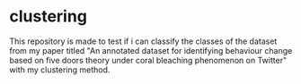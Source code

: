 # clustering
This repository is made to test if i can classify the classes of the dataset from my paper titled "An annotated dataset for identifying behaviour change based on five doors theory under coral bleaching phenomenon on Twitter" with my clustering method.
